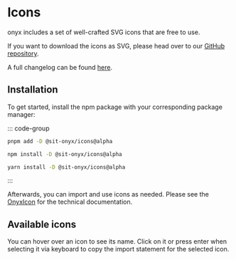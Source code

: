 # Icons

onyx includes a set of well-crafted SVG icons that are free to use.

If you want to download the icons as SVG, please head over to our [GitHub repository](https://github.com/SchwarzIT/onyx/tree/main/packages/icons/src/assets).

A full changelog can be found [here](/development/packages/changelogs/icons).

## Installation

To get started, install the npm package with your corresponding package manager:

::: code-group

```sh [pnpm]
pnpm add -D @sit-onyx/icons@alpha
```

```sh [npm]
npm install -D @sit-onyx/icons@alpha
```

```sh [yarn]
yarn install -D @sit-onyx/icons@alpha
```

:::

Afterwards, you can import and use icons as needed. Please see the [OnyxIcon](https://storybook.onyx.schwarz/?path=/docs/basic-icon--docs) for the technical documentation.

## Available icons

You can hover over an icon to see its name. Click on it or press enter when selecting it via keyboard to copy the import statement for the selected icon.

<script lang="ts" setup>
import OnyxIconLibrary from "../.vitepress/components/OnyxIconLibrary.vue"
</script>

<OnyxIconLibrary />
